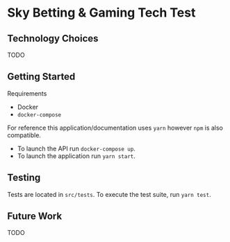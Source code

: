 # Sky Betting & Gaming Tech Test

## Technology Choices

TODO

## Getting Started

Requirements

-   Docker
-   `docker-compose`

For reference this application/documentation uses `yarn` however `npm` is also compatible.

-   To launch the API run `docker-compose up`.
-   To launch the application run `yarn start`.

## Testing

Tests are located in `src/tests`. To execute the test suite, run `yarn test`.

## Future Work

TODO
